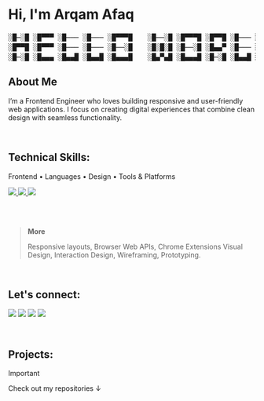 # Hi, I'm Arqam Afaq
<pre>
░█─░█ ░█▀▀▀ ░█─── ░█─── ░█▀▀▀█ 　 ░█──░█ ░█▀▀▀█ ░█▀▀█ ░█─── ░█▀▀▄ 
░█▀▀█ ░█▀▀▀ ░█─── ░█─── ░█──░█ 　 ░█░█░█ ░█──░█ ░█▄▄▀ ░█─── ░█─░█ 
░█─░█ ░█▄▄▄ ░█▄▄█ ░█▄▄█ ░█▄▄▄█ 　 ░█▄▀▄█ ░█▄▄▄█ ░█─░█ ░█▄▄█ ░█▄▄▀
</pre>

## About Me
I’m a Frontend Engineer who loves building responsive and user-friendly web applications. I focus on creating digital experiences that combine clean design with seamless functionality.



<br>

## Technical Skills:
Frontend • Languages • Design • Tools & Platforms

<a href="https://github.com/azlibdar">
  <img src="https://skillicons.dev/icons?i=html,css,javascript,bootstrap" /> 
  <img src="https://skillicons.dev/icons?i=git,github,vite,vscode" /> 
  <img src="https://skillicons.dev/icons?i=postman,notion,figma" /> 
</a>

<br><br>

> **More**
>  
> Responsive layouts, Browser Web APIs, Chrome Extensions Visual Design, Interaction Design, Wireframing, Prototyping.

<br>

## Let's connect:
<a href="https://www.linkedin.com/" target="_blank"><img src="https://img.shields.io/badge/-Arqam%20Afaq-0077B5?style=flat&logo=Linkedin&logoColor=white"/></a>
<a target="_blank" href="mailto:arqamafaq03@gmail.com"><img src="https://img.shields.io/badge/-Send an email-D14836?style=flat&logo=Gmail&logoColor=white"/></a>
<a href="https://x.com" target="_blank"><img src="https://img.shields.io/badge/Twitter-black.svg?logo=X&logoColor=white"/></a>
<a href="https://medium.com" target="_blank"><img src="https://img.shields.io/badge/-Blog-262c36?style=flat&logo=Medium&logoColor=white"/></a>

<br>

## Projects:
> [!IMPORTANT]
> Check out my repositories ↓
